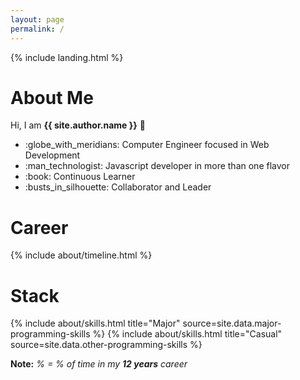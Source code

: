 ```yaml
---
layout: page
permalink: /
---
```


{% include landing.html %}

# **About Me**

Hi, I am **{{ site.author.name }}** :wave:
<ul>
    <li>:globe_with_meridians: Computer Engineer focused in Web Development</li>
    <li>:man_technologist: Javascript developer in more than one flavor</li>
    <li>:book: Continuous Learner</li>
    <li>:busts_in_silhouette: Collaborator and Leader</li>
</ul> 

# **Career**
{% include about/timeline.html %}


# **Stack**

<div class="row">
{% include about/skills.html title="Major" source=site.data.major-programming-skills %}
{% include about/skills.html title="Casual" source=site.data.other-programming-skills %}
</div>

**Note:** *% = % of time in my **12 years** career*